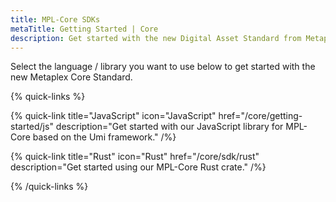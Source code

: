 ```yaml
---
title: MPL-Core SDKs
metaTitle: Getting Started | Core
description: Get started with the new Digital Asset Standard from Metaplex, Core. Core provides a simplicity first approach to NFTs and Digital Assets on the Solana blockchain.
---
```


Select the language / library you want to use below to get started with the new Metaplex Core Standard.

{% quick-links %}

{% quick-link title="JavaScript" icon="JavaScript" href="/core/getting-started/js" description="Get started with our JavaScript library for MPL-Core based on the Umi framework." /%}

{% quick-link title="Rust" icon="Rust" href="/core/sdk/rust" description="Get started using our MPL-Core Rust crate." /%}

{% /quick-links %}
